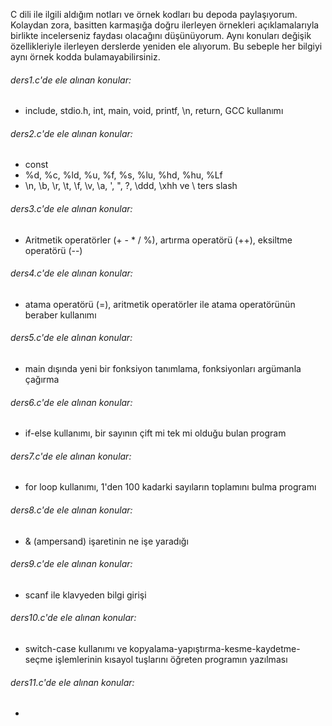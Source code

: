C dili ile ilgili aldığım notları ve örnek kodları bu depoda paylaşıyorum.
Kolaydan zora, basitten karmaşığa doğru ilerleyen örnekleri açıklamalarıyla birlikte incelerseniz faydası olacağını düşünüyorum.
Aynı konuları değişik özellikleriyle ilerleyen derslerde yeniden ele alıyorum. Bu sebeple her bilgiyi aynı örnek kodda bulamayabilirsiniz.

###### ders1.c'de ele alınan konular:
- include, stdio.h, int, main, void, printf, \n, return, GCC kullanımı
###### ders2.c'de ele alınan konular:
- const
- %d, %c, %ld, %u, %f, %s, %lu, %hd, %hu, %Lf
- \n, \b, \r, \t, \f, \v, \a, \', \", \?, \ddd, \xhh ve \ ters slash

###### ders3.c'de ele alınan konular:
- Aritmetik operatörler (+ - * / %), artırma operatörü (++), eksiltme operatörü (--)

###### ders4.c'de ele alınan konular:
- atama operatörü (=), aritmetik operatörler ile atama operatörünün beraber kullanımı

###### ders5.c'de ele alınan konular:
- main dışında yeni bir fonksiyon tanımlama, fonksiyonları argümanla çağırma

###### ders6.c'de ele alınan konular:
- if-else kullanımı, bir sayının çift mi tek mi olduğu bulan program

###### ders7.c'de ele alınan konular:
- for loop kullanımı, 1'den 100 kadarki sayıların toplamını bulma programı

###### ders8.c'de ele alınan konular:
- & (ampersand) işaretinin ne işe yaradığı
###### ders9.c'de ele alınan konular:
- scanf ile klavyeden bilgi girişi
###### ders10.c'de ele alınan konular:
- switch-case kullanımı ve kopyalama-yapıştırma-kesme-kaydetme-seçme işlemlerinin kısayol tuşlarını öğreten programın yazılması
###### ders11.c'de ele alınan konular:
- 